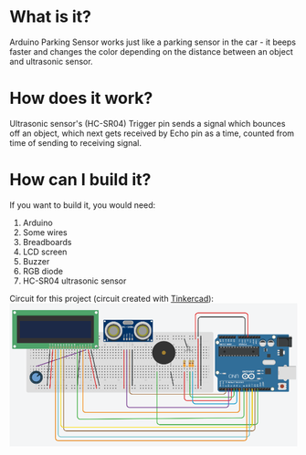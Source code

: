 # What is it?
Arduino Parking Sensor works just like a parking sensor in the car - it beeps faster and changes the color depending on the distance between an object and ultrasonic sensor.

# How does it work?
Ultrasonic sensor's (HC-SR04) Trigger pin sends a signal which bounces off an object, which next gets received by Echo pin as a time, counted from time of sending to receiving signal.

# How can I build it?
If you want to build it, you would need:
1. Arduino
1. Some wires
1. Breadboards
1. LCD screen
1. Buzzer
1. RGB diode
1. HC-SR04 ultrasonic sensor

Circuit for this project (circuit created with [Tinkercad](https://tinkercad.com)):
![](parking-sensor.png)
